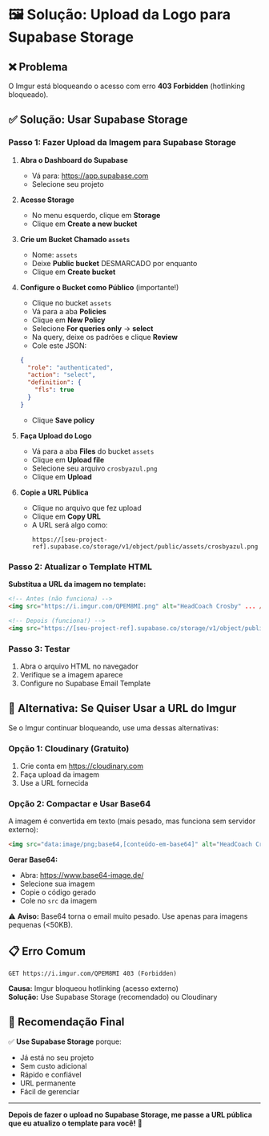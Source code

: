 # 🖼️ Solução: Upload da Logo para Supabase Storage

## ❌ Problema
O Imgur está bloqueando o acesso com erro **403 Forbidden** (hotlinking bloqueado).

## ✅ Solução: Usar Supabase Storage

### Passo 1: Fazer Upload da Imagem para Supabase Storage

1. **Abra o Dashboard do Supabase**
   - Vá para: https://app.supabase.com
   - Selecione seu projeto

2. **Acesse Storage**
   - No menu esquerdo, clique em **Storage**
   - Clique em **Create a new bucket**

3. **Crie um Bucket Chamado `assets`**
   - Nome: `assets`
   - Deixe **Public bucket** DESMARCADO por enquanto
   - Clique em **Create bucket**

4. **Configure o Bucket como Público** (importante!)
   - Clique no bucket `assets`
   - Vá para a aba **Policies**
   - Clique em **New Policy**
   - Selecione **For queries only** → **select**
   - Na query, deixe os padrões e clique **Review**
   - Cole este JSON:
   ```json
   {
     "role": "authenticated",
     "action": "select",
     "definition": {
       "fls": true
     }
   }
   ```
   - Clique **Save policy**

5. **Faça Upload do Logo**
   - Vá para a aba **Files** do bucket `assets`
   - Clique em **Upload file**
   - Selecione seu arquivo `crosbyazul.png`
   - Clique em **Upload**

6. **Copie a URL Pública**
   - Clique no arquivo que fez upload
   - Clique em **Copy URL**
   - A URL será algo como:
     ```
     https://[seu-project-ref].supabase.co/storage/v1/object/public/assets/crosbyazul.png
     ```

### Passo 2: Atualizar o Template HTML

**Substitua a URL da imagem no template:**

```html
<!-- Antes (não funciona) -->
<img src="https://i.imgur.com/QPEM8MI.png" alt="HeadCoach Crosby" ... />

<!-- Depois (funciona!) -->
<img src="https://[seu-project-ref].supabase.co/storage/v1/object/public/assets/crosbyazul.png" alt="HeadCoach Crosby" ... />
```

### Passo 3: Testar

1. Abra o arquivo HTML no navegador
2. Verifique se a imagem aparece
3. Configure no Supabase Email Template

## 🔧 Alternativa: Se Quiser Usar a URL do Imgur

Se o Imgur continuar bloqueando, use uma dessas alternativas:

### Opção 1: Cloudinary (Gratuito)
1. Crie conta em https://cloudinary.com
2. Faça upload da imagem
3. Use a URL fornecida

### Opção 2: Compactar e Usar Base64
A imagem é convertida em texto (mais pesado, mas funciona sem servidor externo):

```html
<img src="data:image/png;base64,[conteúdo-em-base64]" alt="HeadCoach Crosby" ... />
```

**Gerar Base64:**
- Abra: https://www.base64-image.de/
- Selecione sua imagem
- Copie o código gerado
- Cole no `src` da imagem

⚠️ **Aviso:** Base64 torna o email muito pesado. Use apenas para imagens pequenas (<50KB).

## 📋 Erro Comum

```
GET https://i.imgur.com/QPEM8MI 403 (Forbidden)
```

**Causa:** Imgur bloqueou hotlinking (acesso externo)  
**Solução:** Use Supabase Storage (recomendado) ou Cloudinary

## 🎯 Recomendação Final

✅ **Use Supabase Storage** porque:
- Já está no seu projeto
- Sem custo adicional
- Rápido e confiável
- URL permanente
- Fácil de gerenciar

---

**Depois de fazer o upload no Supabase Storage, me passe a URL pública que eu atualizo o template para você!** 🚀
